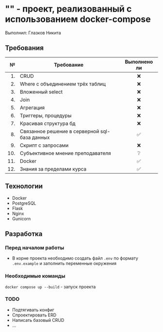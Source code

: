 # "" - проект, реализованный с использованием docker-compose

Выполнил: Глазков Никита

## Требования

|   № | Требование                                    | Выполнено ли |
| --: | --------------------------------------------- | :----------: |
|  1. | CRUD                                          |      ❌      |
|  2. | Where с объединением трёх таблиц              |      ❌      |
|  3. | Вложенный select                              |      ❌      |
|  4. | Join                                          |      ❌      |
|  5. | Агрегация                                     |      ❌      |
|  6. | Триггеры, процедуры                           |      ❌      |
|  7. | Красивая структура бд                         |      ❌      |
|  8. | Связанное решение в серверной sql-база данных |      ✅      |
|  9. | Скрипт с запросами                            |      ❌      |
| 10. | Субъективное мнение преподавателя             |      ❔      |
| 11. | Docker                                        |      ✅      |
| 12. | Знания за пределами курса                     |      ✅      |

## Технологии

- Docker
- PostgreSQL
- Flask
- Nginx
- Gunicorn

## Разработка

### Перед началом работы

- В корне проекта необходимо создать файл `.env` по формату `.env.example` и заполнить переменные окружения

### Необходимые команды

`docker compose up --build` - запуск проекта

### TODO

- Подтягивать конфиг
- Спроектировать ERD
- Написать базовый CRUD
- ...
